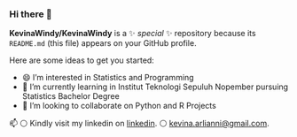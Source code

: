 ### Hi there 👋

**KevinaWindy/KevinaWindy** is a ✨ _special_ ✨ repository because its `README.md` (this file) appears on your GitHub profile.

Here are some ideas to get you started:

- :smile: I’m interested in Statistics and Programming
- 🌱 I’m currently learning in Institut Teknologi Sepuluh Nopember pursuing Statistics Bachelor Degree
- 👯 I’m looking to collaborate on Python and R Projects

📫 
:white_circle: Kindly visit my linkedin on [linkedin](https://www.linkedin.com/in/kevina-windy-arlianni-6581271b4/).
:white_circle: kevina.arlianni@gmail.com.
